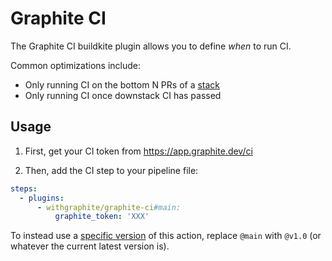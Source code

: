 # Graphite CI

The Graphite CI buildkite plugin allows you to define _when_ to run CI.

Common optimizations include:

- Only running CI on the bottom N PRs of a [stack](https://stacking.dev)
- Only running CI once downstack CI has passed

## Usage

1. First, get your CI token from https://app.graphite.dev/ci

1. Then, add the CI step to your pipeline file:

```yml
steps:
  - plugins:
      - withgraphite/graphite-ci#main:
          graphite_token: 'XXX'
```

To instead use a
[specific version](https://github.com/withgraphite/graphite-ci-buildkite-plugin/tags) of
this action, replace `@main` with `@v1.0` (or whatever the current latest
version is).
